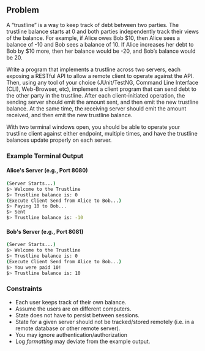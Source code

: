 
## Problem
A “trustline” is a way to keep track of debt between two parties. The trustline balance starts at 0 and both parties independently track their views of the balance. For example, if Alice owes Bob $10, then Alice sees a balance of -10 and Bob sees a balance of 10. If Alice increases her debt to Bob by $10 more, then her balance would be -20, and Bob’s balance would be 20.

Write a program that implements a trustline across two servers, each exposing a RESTful API to allow a remote client to operate against the API. Then, using any tool of your choice (JUnit/TestNG, Command Line Interface (CLI), Web-Browser, etc), implement a client program that can send debt to the other party in the trustline. After each client-initiated operation, the sending server should emit the amount sent, and then emit the new trustline balance. At the same time, the receiving server should emit the amount received, and then emit the new trustline balance. 

With two terminal windows open, you should be able to operate your trustline client against either endpoint, multiple times, and have the trustline balances update properly on each server.

### Example Terminal Output

#### Alice's Server (e.g., Port 8080)

```sh
(Server Starts...)
$> Welcome to the Trustline
$> Trustline balance is: 0
(Execute Client Send from Alice to Bob...)
$> Paying 10 to Bob...
$> Sent
$> Trustline balance is: -10
```

#### Bob's Server (e.g., Port 8081)

```sh
(Server Starts...)
$> Welcome to the Trustline
$> Trustline balance is: 0
(Execute Client Send from Alice to Bob...)
$> You were paid 10!
$> Trustline balance is: 10
```

### Constraints

- Each user keeps track of their own balance.
- Assume the users are on different computers.
- State does not have to persist between sessions.
- State for a given server should not be tracked/stored remotely (i.e. in a remote database or other remote server).
- You may ignore authentication/authorization
- Log _formatting_ may deviate from the example output.